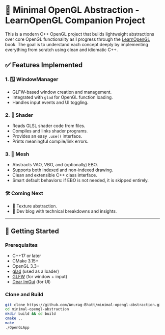# 🔲 Minimal OpenGL Abstraction - LearnOpenGL Companion Project

This is a modern C++ OpenGL project that builds lightweight abstractions over core OpenGL functionality as I progress through the [LearnOpenGL](https://learnopengl.com/) book. The goal is to understand each concept deeply by implementing everything from scratch using clean and idiomatic C++.

## ✅ Features Implemented

### 1. 🪟 WindowManager
- GLFW-based window creation and management.
- Integrated with `glad` for OpenGL function loading.
- Handles input events and UI toggling.

### 2. 🔦 Shader
- Reads GLSL shader code from files.
- Compiles and links shader programs.
- Provides an easy `.use()` interface.
- Prints meaningful compile/link errors.

### 3. 🧱 Mesh
- Abstracts VAO, VBO, and (optionally) EBO.
- Supports both indexed and non-indexed drawing.
- Clean and extensible C++ class interface.
- Smart default behaviors: if EBO is not needed, it is skipped entirely.

### 🛠️ Coming Next
- 🎨 Texture abstraction.
- 📝 Dev blog with technical breakdowns and insights.

---

## 🚀 Getting Started

### Prerequisites
- C++17 or later
- CMake 3.15+
- OpenGL 3.3+
- [glad](https://glad.dav1d.de/) (used as a loader)
- [GLFW](https://www.glfw.org/) (for window + input)
- [Dear ImGui](https://github.com/ocornut/imgui) (for UI)

### Clone and Build

```bash
git clone https://github.com/Anurag-Bhatt/minimal-opengl-abstraction.git
cd minimal-opengl-abstraction
mkdir build && cd build
cmake ..
make
./OpenGLApp
